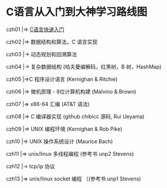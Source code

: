 # C语言从入门到大神学习路线图

czh01 |=> [C语言快速入门](/guide/czh01)



czh02 |=> 数据结构和算法，C 语言实现

czh03 |-> 动态规划和回溯算法

czh04 |-> 复杂数据结构 (哈夫曼编解码，红黑树，B 树，HashMap)



czh05 |=>C 程序设计语言 (Kernighan & Ritchie)



czh06 |=> 微机原理 - 8位计算机构建 (Malvino & Brown)

czh07 |=> x86-64 汇编 (AT&T 语法) 

czh08 |=> C 编译器实现 (github chibicc 源码, Rui Ueyama)



czh09 |=> UNIX 编程环境 (Kernighan & Rob Pike) 

czh10 |=> UNIX 操作系统设计 (Maurice Bach)



czh11 |=> unix/linux 多线程编程 (参考书 unp2 Stevens)

czh12 |-> tcp/ip 协议

czh13 |=> unix/linux socket 编程 （(参考书 unp1 Stevens)
